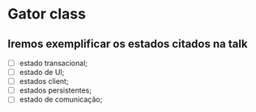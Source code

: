 # Gator class

## Iremos exemplificar os estados citados na talk

- [ ] estado transacional;
- [ ] estado de UI;
- [ ] estados client;
- [ ] estados persistentes;
- [ ] estado de comunicação;
